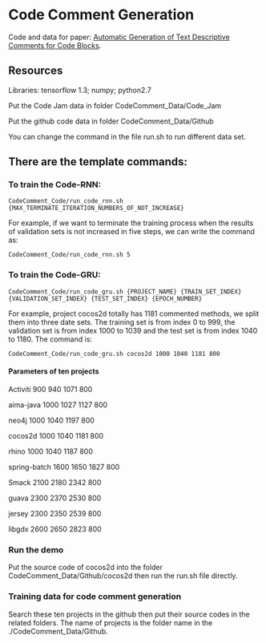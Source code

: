 # Code Comment Generation

Code and data for paper: [Automatic Generation of Text Descriptive Comments for Code Blocks](https://www.aaai.org/ocs/index.php/AAAI/AAAI18/paper/view/16492/16072).

## Resources
Libraries: tensorflow 1.3; numpy; python2.7

Put the Code Jam data in folder CodeComment_Data/Code_Jam

Put the github code data in folder CodeComment_Data/Github

You can change the command in the file run.sh to run different data set.

## There are the template commands:

### To train the Code-RNN:
```
CodeComment_Code/run_code_rnn.sh {MAX_TERMINATE_ITERATION_NUMBERS_OF_NOT_INCREASE}
```
For example, if we want to terminate the training process when the results of validation sets is not increased in five steps, we can write the command as:
```
CodeComment_Code/run_code_rnn.sh 5
```
### To train the Code-GRU:
```
CodeComment_Code/run_code_gru.sh {PROJECT_NAME} {TRAIN_SET_INDEX} {VALIDATION_SET_INDEX} {TEST_SET_INDEX} {EPOCH_NUMBER}
```
For example, project cocos2d totally has 1181 commented methods, we split them into three date sets. The training set is from index 0 to 999, the validation set is from index 1000 to 1039 and the test set is from index 1040 to 1180. The command is:
```
CodeComment_Code/run_code_gru.sh cocos2d 1000 1040 1181 800
```
#### Parameters of ten projects
Activiti 900 940 1071 800

aima-java 1000 1027 1127 800

neo4j 1000 1040 1197 800

cocos2d 1000 1040 1181 800

rhino 1000 1040 1187 800

spring-batch 1600 1650 1827 800

Smack 2100 2180 2342 800

guava 2300 2370 2530 800

jersey 2300 2350 2539 800

libgdx 2600 2650 2823 800

### Run the demo
Put the source code of cocos2d into the folder CodeComment_Data/Github/cocos2d then run the run.sh file directly. 

### Training data for code comment generation
Search these ten projects in the github then put their source codes in the related folders. The name of projects is the folder name in the ./CodeComment_Data/Github.

